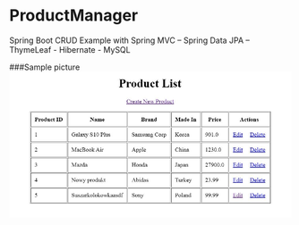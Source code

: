 # ProductManager
Spring Boot CRUD Example with Spring MVC – Spring Data JPA – ThymeLeaf - Hibernate - MySQL

###Sample picture
![ProductManager](sample.jpg)
